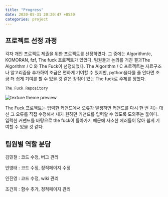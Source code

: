 ```yaml
---
title: "Progress"
date: 2020-05-31 20:20:47 +0530
categories: project
---
```



## 프로젝트 선정 과정


 각자 개인 프로젝트 제출을 위한 프로젝트를 선정하였다. 그 중에는 Algorithm/c, KOMORAN, fzf, The fuck 프로젝트가 있었다.
 팀원들과 논의를 거친 결과The Algorithm / C 와 The Fuck이 선정되었다. The Algorithm / C 프로젝트는 자료구조나 알고리즘을 
 추가하여 조금은 편하게 기여할 수 있지만, python을다룰 줄 안다면 조금 더 쉽게 기여를 할 수 있을 것 같은 장점이 있는 The fuck로 주제를 정했다.


[`The Fuck Repository`](https://github.com/nvbn/thefuck)

![texture theme preview](https://raw.githubusercontent.com/nvbn/thefuck/master/example.gif)

The Fuck 프로젝트는 입력한 커맨드에서 오류가 발생하면 커맨드를 다시 한 번 치는 대신 그 오류를 직접 수정해서 내가 원하던 커맨드를 입력할 수 있도록 
도와주는 툴이다. 입력한 커맨드를 바탕으로 the fuck이 돌아가기 때문에 사소한 에러들이 많아 쉽게 기여할 수 있을 것 같다.



## 팀원별 역할 분담

김민철 : 코드 수정, 버그 관리

안영태 : 코드 수정, 정적페이지 수정

인진영 : 코드 수정, wiki 관리

조건희 : 함수 추가, 정적페이지 관리
